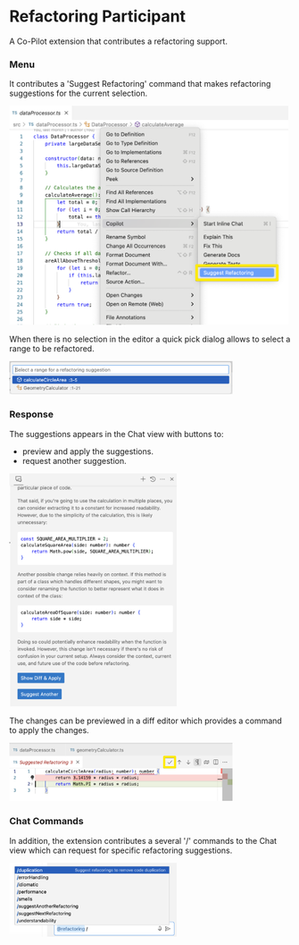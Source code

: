 # Refactoring Participant

A Co-Pilot extension that contributes a refactoring support. 

### Menu
It contributes a 'Suggest Refactoring' command that makes refactoring suggestions for the current selection.

<img src="images/suggest-command.png" width="500">

When there is no selection in the editor a quick pick dialog allows to select a range to be refactored.

<img src="images/scope-picker.png" width="400">

### Response
The suggestions appears in the Chat view with buttons to: 
- preview and apply the suggestions.
- request another suggestion.

<img src="images/preview-changes.png" width="300">

The changes can be previewed in a diff editor which provides a command to apply the changes.

<img src="images/apply-changes.png" width="400">

### Chat Commands
In addition, the extension contributes a several '/' commands to the Chat view which can request for specific refactoring suggestions.

<img src="images/chat-commands.png" width="300">

